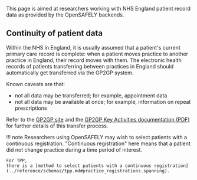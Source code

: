 This page is aimed at researchers working with NHS England patient record data
as provided by the OpenSAFELY backends.

## Continuity of patient data

Within the NHS in England, it is usually assumed that
a patient's current primary care record is complete:
when a patient moves practice to another practice in England,
their record moves with them.
The electronic health records of patients transferring between practices in England
should automatically get transferred via the GP2GP system.

Known caveats are that:

* not all data may be transferred; for example, appointment data
* not all data may be available at once; for example, information on repeat prescriptions

Refer to the [GP2GP site](https://digital.nhs.uk/services/gp2gp)
and the [GP2GP Key Activities documentation (PDF)](https://digital.nhs.uk/binaries/content/assets/website-assets/services/gp2gp/gp2gp_key_activities_2017_v0_4.pdf)
for further details of this transfer process.

!!! note
    Researchers using OpenSAFELY may wish to select patients
    with a continuous registration.
    "Continuous registration" here means that
    a patient did not change practice during a time period of interest.

    For TPP,
    there is a [method to select patients with a continuous registration](../reference/schemas/tpp.md#practice_registrations.spanning).
